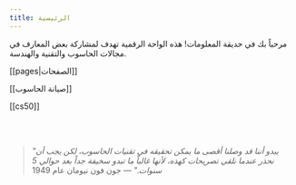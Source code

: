 ```yaml
---
title: الرئيسية
---
```

مرحباً بك في حديقة المعلومات! هذه الواحة الرقمية تهدف لمشاركة بعض المعارف في مجالات الحاسوب والتقنية والهندسة.

[[pages|الصفحات]]

[[صيانة الحاسوب]]

[[cs50]]


<br />

<br />

> *"يبدو أننا قد وصلنا أقصى ما يمكن تحقيقه في تقنيات الحاسوب، لكن يجب أن نحذر عندما نلقي تصريحات كهذه، لأنها غالباً ما تبدو سخيفة جداً بعد حوالي 5 سنوات."* — جون فون نيومان عام 1949